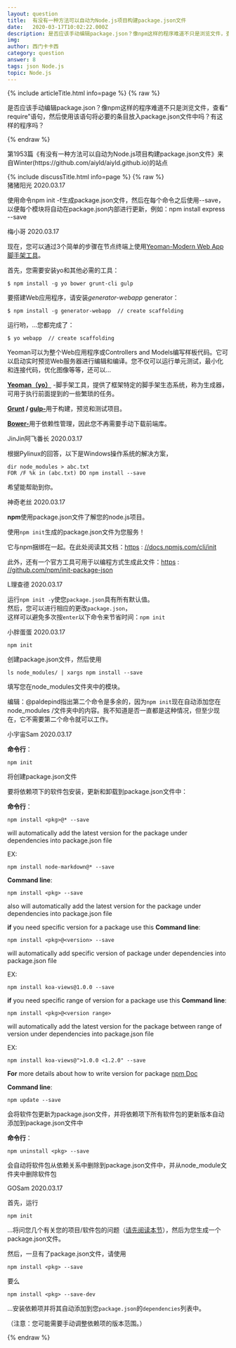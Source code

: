 ```yaml
---
layout: question
title:  有没有一种方法可以自动为Node.js项目构建package.json文件
date:   2020-03-17T10:02:22.000Z
description: 是否应该手动编辑package.json？像npm这样的程序难道不只是浏览文件，查看“ require”语句，然后使用该语句将必要的条目放入package...
img: 
author: 西门卡卡西
category: question
answer: 8
tags: json Node.js
topic: Node.js
---
```

<div class="article-root">
  <div class="article">
    {% include articleTitle.html info=page %}
    {% raw %}
    <div class="article-content"><p><font style="vertical-align: inherit;"><font style="vertical-align: inherit;">是否应该手动编辑package.json？</font><font style="vertical-align: inherit;">像npm这样的程序难道不只是浏览文件，查看“ require”语句，然后使用该语句将必要的条目放入package.json文件中吗？</font><font style="vertical-align: inherit;">有这样的程序吗？</font></font></p></div>
    {% endraw %}
  </div>
  <p class="winter_mark">第1953篇《有没有一种方法可以自动为Node.js项目构建package.json文件》来自Winter(https://github.com/aiyld/aiyld.github.io)的站点</p>
  <div class="discuss-wrapper">
    {% include discussTitle.html info=page %}
    {% raw %}
    <div class="discuss-list">
    <div class="discuss-item">
        <div class="discuss-parent">
          <div class="discuss-meta">
            <span class="discuss-user">猪猪阳光</span>
            <span class="discuss-time">2020.03.17</span>
          </div>
          <div class="discuss-comment"><p><font style="vertical-align: inherit;"><font style="vertical-align: inherit;">使用命令npm init -f生成package.json文件，然后在每个命令之后使用--save，以便每个模块将自动在package.json内部进行更新，例如：npm install express --save</font></font></p></div>
        </div></div><div class="discuss-item">
        <div class="discuss-parent">
          <div class="discuss-meta">
            <span class="discuss-user">梅小哥</span>
            <span class="discuss-time">2020.03.17</span>
          </div>
          <div class="discuss-comment"><p><font style="vertical-align: inherit;"><font style="vertical-align: inherit;">现在，您可以</font><font style="vertical-align: inherit;">通过3个简单的步骤在节点终端上</font><font style="vertical-align: inherit;">使用</font></font><a href="http://yeoman.io/" rel="noreferrer"><font style="vertical-align: inherit;"><font style="vertical-align: inherit;">Yeoman-Modern Web App脚手架工具</font></font></a><font style="vertical-align: inherit;"><font style="vertical-align: inherit;">。</font></font></p>

<p><font style="vertical-align: inherit;"><font style="vertical-align: inherit;">首先，您需要安装yo和其他必需的工具：</font></font></p>

<pre><code>$ npm install -g yo bower grunt-cli gulp
</code></pre>

<p><font style="vertical-align: inherit;"><font style="vertical-align: inherit;">要搭建Web应用程序，请安装</font></font><em><font style="vertical-align: inherit;"><font style="vertical-align: inherit;">generator-webapp</font></font></em><font style="vertical-align: inherit;"><font style="vertical-align: inherit;"> generator：</font></font></p>

<pre><code>$ npm install -g generator-webapp  // create scaffolding 
</code></pre>

<p><font style="vertical-align: inherit;"><font style="vertical-align: inherit;">运行哟，...您都完成了： </font></font></p>

<pre><code>$ yo webapp  // create scaffolding 
</code></pre>

<p><font style="vertical-align: inherit;"><font style="vertical-align: inherit;">Yeoman可以为整个Web应用程序或Controllers and Models编写样板代码。</font><font style="vertical-align: inherit;">它可以启动实时预览Web服务器进行编辑和编译。</font><font style="vertical-align: inherit;">您不仅可以运行单元测试，最小化和连接代码，优化图像等等，还可以...</font></font></p>

<p><strong><a href="http://yeoman.io/" rel="noreferrer"><font style="vertical-align: inherit;"><font style="vertical-align: inherit;">Yeoman（yo）</font></font></a></strong><font style="vertical-align: inherit;"><font style="vertical-align: inherit;"> -脚手架工具，提供了框架特定的脚手架生态系统，称为生成器，可用于执行前面提到的一些繁琐的任务。</font></font></p>

<p><strong><a href="http://gruntjs.com/" rel="noreferrer"><font style="vertical-align: inherit;"><font style="vertical-align: inherit;">Grunt</font></font></a><font style="vertical-align: inherit;"><font style="vertical-align: inherit;"> / </font></font><a href="http://gulpjs.com/" rel="noreferrer"><font style="vertical-align: inherit;"><font style="vertical-align: inherit;">gulp-</font></font></a></strong><font style="vertical-align: inherit;"><font style="vertical-align: inherit;">用于构建，预览和测试项目。</font></font></p>

<p><strong><a href="http://bower.io/" rel="noreferrer"><font style="vertical-align: inherit;"><font style="vertical-align: inherit;">Bower-</font></font></a></strong><font style="vertical-align: inherit;"><font style="vertical-align: inherit;">用于依赖性管理，因此您不再需要手动下载前端库。</font></font></p></div>
        </div></div><div class="discuss-item">
        <div class="discuss-parent">
          <div class="discuss-meta">
            <span class="discuss-user">JinJin阿飞番长</span>
            <span class="discuss-time">2020.03.17</span>
          </div>
          <div class="discuss-comment"><p><font style="vertical-align: inherit;"><font style="vertical-align: inherit;">根据Pylinux的回答，以下是Windows操作系统的解决方案，</font></font></p>

<pre><code>dir node_modules &gt; abc.txt<font></font>
FOR /F %k in (abc.txt) DO npm install --save<font></font>
</code></pre>

<p><font style="vertical-align: inherit;"><font style="vertical-align: inherit;">希望能帮助到你。</font></font></p></div>
        </div></div><div class="discuss-item">
        <div class="discuss-parent">
          <div class="discuss-meta">
            <span class="discuss-user">神奇老丝</span>
            <span class="discuss-time">2020.03.17</span>
          </div>
          <div class="discuss-comment"><p><font style="vertical-align: inherit;"></font><strong><font style="vertical-align: inherit;"><font style="vertical-align: inherit;">npm</font></font></strong><font style="vertical-align: inherit;"><font style="vertical-align: inherit;">使用package.json文件</font><font style="vertical-align: inherit;">了解您的node.js项目。</font></font></p>

<p><font style="vertical-align: inherit;"><font style="vertical-align: inherit;">使用</font></font><code>npm init</code><font style="vertical-align: inherit;"><font style="vertical-align: inherit;">生成的package.json文件为您服务！</font></font></p>

<p><font style="vertical-align: inherit;"><font style="vertical-align: inherit;">它与npm捆绑在一起。</font><font style="vertical-align: inherit;">在此处阅读其文档：</font><a href="https://docs.npmjs.com/cli/init" rel="noreferrer"><font style="vertical-align: inherit;">https</font></a><font style="vertical-align: inherit;"> : </font></font><a href="https://docs.npmjs.com/cli/init" rel="noreferrer"><font style="vertical-align: inherit;"><font style="vertical-align: inherit;">//docs.npmjs.com/cli/init</font></font></a></p>

<p><font style="vertical-align: inherit;"><font style="vertical-align: inherit;">此外，还有一个官方工具可用于以编程方式生成此文件：</font><a href="https://github.com/npm/init-package-json" rel="noreferrer"><font style="vertical-align: inherit;">https</font></a><font style="vertical-align: inherit;"> : </font></font><a href="https://github.com/npm/init-package-json" rel="noreferrer"><font style="vertical-align: inherit;"><font style="vertical-align: inherit;">//github.com/npm/init-package-json</font></font></a></p></div>
        </div></div><div class="discuss-item">
        <div class="discuss-parent">
          <div class="discuss-meta">
            <span class="discuss-user">L理查德</span>
            <span class="discuss-time">2020.03.17</span>
          </div>
          <div class="discuss-comment"><p><font style="vertical-align: inherit;"><font style="vertical-align: inherit;">运行</font></font><code>npm init -y</code><font style="vertical-align: inherit;"><font style="vertical-align: inherit;">使您</font></font><code>package.json</code><font style="vertical-align: inherit;"><font style="vertical-align: inherit;">具有所有默认值。
</font></font><br><font style="vertical-align: inherit;"><font style="vertical-align: inherit;">
然后，您可以进行相应的更改</font></font><code>package.json</code><font style="vertical-align: inherit;"><font style="vertical-align: inherit;">，
 </font></font><br><font style="vertical-align: inherit;"><font style="vertical-align: inherit;">
这样可以避免多次按</font></font><code>enter</code><font style="vertical-align: inherit;"><font style="vertical-align: inherit;">以下命令来</font><font style="vertical-align: inherit;">节省时间：</font></font><code>npm init</code></p></div>
        </div></div><div class="discuss-item">
        <div class="discuss-parent">
          <div class="discuss-meta">
            <span class="discuss-user">小胖蛋蛋</span>
            <span class="discuss-time">2020.03.17</span>
          </div>
          <div class="discuss-comment"><p><code>npm init</code></p>

<p><font style="vertical-align: inherit;"><font style="vertical-align: inherit;">创建package.json文件，然后使用 </font></font></p>

<p><code>ls node_modules/ | xargs npm install --save</code> </p>

<p><font style="vertical-align: inherit;"><font style="vertical-align: inherit;">填写您在node_modules文件夹中的模块。</font></font></p>

<p><font style="vertical-align: inherit;"><font style="vertical-align: inherit;">编辑：@paldepind指出第二个命令是多余的，因为</font></font><code>npm init</code><font style="vertical-align: inherit;"><font style="vertical-align: inherit;">现在自动添加您在node_modules /文件夹中的内容。</font><font style="vertical-align: inherit;">我不知道是否一直都是这种情况，但至少现在，它不需要第二个命令就可以工作。</font></font></p></div>
        </div></div><div class="discuss-item">
        <div class="discuss-parent">
          <div class="discuss-meta">
            <span class="discuss-user">小宇宙Sam</span>
            <span class="discuss-time">2020.03.17</span>
          </div>
          <div class="discuss-comment"><p><strong><font style="vertical-align: inherit;"><font style="vertical-align: inherit;">命令行</font></font></strong><font style="vertical-align: inherit;"><font style="vertical-align: inherit;">：</font></font></p>

<pre><code>npm init
</code></pre>

<p><font style="vertical-align: inherit;"><font style="vertical-align: inherit;">将创建package.json文件 </font></font></p>

<p><font style="vertical-align: inherit;"><font style="vertical-align: inherit;">要将依赖项下的软件包安装，更新和卸载到package.json文件中： </font></font></p>

<p><strong><font style="vertical-align: inherit;"><font style="vertical-align: inherit;">命令行</font></font></strong><font style="vertical-align: inherit;"><font style="vertical-align: inherit;">：</font></font></p>

<pre><code>npm install &lt;pkg&gt;@* --save 
</code></pre>

<p>will automatically add the latest version for the package under dependencies into           package.json file  </p>

<p>EX: </p>

<pre><code>npm install node-markdown@* --save
</code></pre>

<p><strong>Command line</strong>: </p>

<pre><code>npm install &lt;pkg&gt; --save
</code></pre>

<p>also will automatically add the latest version for the package under dependencies into package.json file</p>

<p><strong>if</strong> you need specific version for a package use this <strong>Command line</strong>:</p>

<pre><code>npm install &lt;pkg&gt;@&lt;version&gt; --save
</code></pre>

<p>will automatically add specific version of package under dependencies into package.json file</p>

<p>EX:</p>

<pre><code>npm install koa-views@1.0.0 --save
</code></pre>

<p><strong>if</strong> you need specific range of version for a package use this <strong>Command line</strong>:</p>

<pre><code>npm install &lt;pkg&gt;@&lt;version range&gt;
</code></pre>

<p>will automatically add the latest version for the package between range of version under dependencies into package.json file</p>

<p>EX:</p>

<pre><code>npm install koa-views@"&gt;1.0.0 &lt;1.2.0" --save
</code></pre>

<p><strong>For</strong> more details about how to write version for package <a href="https://www.npmjs.org/doc/files/package.json.html#dependencies">npm Doc</a>  </p>

<p><strong>Command line</strong>:</p>

<pre><code>npm update --save
</code></pre>

<p><font style="vertical-align: inherit;"><font style="vertical-align: inherit;">会将软件包更新为package.json文件，并将依赖项下所有软件包的更新版本自动添加到package.json文件中</font></font></p>

<p><strong><font style="vertical-align: inherit;"><font style="vertical-align: inherit;">命令行</font></font></strong><font style="vertical-align: inherit;"><font style="vertical-align: inherit;">：</font></font></p>

<pre><code>npm uninstall &lt;pkg&gt; --save
</code></pre>

<p><font style="vertical-align: inherit;"><font style="vertical-align: inherit;">会自动将软件包从依赖关系中删除到package.json文件中，并从node_module文件夹中删除软件包 </font></font></p></div>
        </div></div><div class="discuss-item">
        <div class="discuss-parent">
          <div class="discuss-meta">
            <span class="discuss-user">GOSam</span>
            <span class="discuss-time">2020.03.17</span>
          </div>
          <div class="discuss-comment"><p><font style="vertical-align: inherit;"><font style="vertical-align: inherit;">首先，运行</font></font></p>

<pre><code>npm init
</code></pre>

<p><font style="vertical-align: inherit;"><font style="vertical-align: inherit;">...将问您几个</font><font style="vertical-align: inherit;">有关您的项目/软件包的</font><font style="vertical-align: inherit;">问题（</font></font><a href="https://www.npmjs.org/doc/json.html" rel="noreferrer"><font style="vertical-align: inherit;"><font style="vertical-align: inherit;">请先阅读本节</font></font></a><font style="vertical-align: inherit;"><font style="vertical-align: inherit;">），然后为您生成一个package.json文件。</font></font></p>

<p><font style="vertical-align: inherit;"><font style="vertical-align: inherit;">然后，一旦有了package.json文件，请使用</font></font></p>

<pre><code>npm install &lt;pkg&gt; --save
</code></pre>

<p><font style="vertical-align: inherit;"><font style="vertical-align: inherit;">要么</font></font></p>

<pre><code>npm install &lt;pkg&gt; --save-dev
</code></pre>

<p><font style="vertical-align: inherit;"><font style="vertical-align: inherit;">...安装依赖项并将其自动添加到您</font></font><code>package.json</code><font style="vertical-align: inherit;"><font style="vertical-align: inherit;">的</font></font><code>dependencies</code><font style="vertical-align: inherit;"><font style="vertical-align: inherit;">列表中。</font></font></p>

<p><font style="vertical-align: inherit;"><font style="vertical-align: inherit;">（注意：您可能需要手动调整依赖项的版本范围。）</font></font></p></div>
        </div></div>
    </div>
    {% endraw %}
  </div>
<div>
